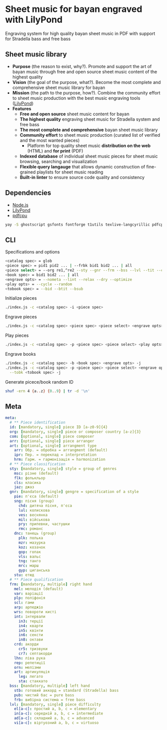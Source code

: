 # Sheet music for bayan engraved with LilyPond

Engraving system for high quality bayan sheet music in PDF with support for
Stradella bass and free bass

## Sheet music library

- **Purpose** (the reason to exist, why?). Promote and support the art of bayan
  music through free and open source sheet music content of the highest quality
- **Vision** (the goal of the purpose, what?). Become the most complete and
  comprehensive sheet music library for bayan
- **Mission** (the path to the purpose, how?). Combine the community effort to
  sheet music production with the best music engraving tools
  ([LilyPond](https://lilypond.org/))
- **Features**
    - **Free and open source** sheet music content for bayan
    - **The highest quality** engraving sheet music for Stradella system and
      free bass
    - **The most complete and comprehensive** bayan sheet music library
    - **Community effort** to sheet music production (curated list of verified
      and the most wanted pieces)
      - Platform for top quality sheet music **distribution on the web** (HTML)
      and **for print** (PDF)
    - **Indexed database** of individual sheet music pieces for sheet music
      browsing, searching and visualization
    - **Flexible query langauge** that allows dynamic construction of
      fine-grained playlists for sheet music reading
    - **Built-in linter** to ensure source code quality and consistency

## Dependencies

- [Node.js](https://nodejs.org/)
- [LilyPond](https://lilypond.org/)
- [pdfcpu](https://pdfcpu.io/)

```zsh
yay -S ghostscript gsfonts fontforge t1utils texlive-langcyrillic pdfcpu
```

## CLI

Specifications and options
```bash
<catalog spec> = glob
<piece spec> = pid1 pid2 ... | --frbk bid1 bid2 ... | all
<piece select> = --org re1,^re2 --sty --gnr --frm --bss --lvl --tit --com --arr
<book spec> = bid1 bid2 ... | all
<engrave opts> = --nometa --lint --relax --dry --optimize
<play opts> = --cycle --random
<tobook spec> = --bid --btit --bsub
```

Initialize pieces

```bash
./index.js -c <catalog spec> -i <piece spec>
```

Engrave pieces

```bash
./index.js -c <catalog spec> <piece spec> <piece select> <engrave opts> -j
```

Play pieces

```bash
./index.js -c <catalog spec> -p <piece spec> <piece select> <play opts> --dry
```

Engrave books

```bash
./index.js -c <catalog spec> -b <book spec> <engrave opts> -j
./index.js -c <catalog spec> -p <piece spec> <piece select> <engrave opts> \
  --tobk <tobook spec> -j
```

Generate picece/book random ID

``` bash
shuf -ern 4 {a..z} {0..9} | tr -d '\n'
```

## Meta

``` yaml
meta:
  # ** Piece identification
  id: [mandatory, single] piece ID [a-z0-9]{4}
  org: [mandatory, single] piece or composer country [a-z]{3}
  com: [optional, single] piece composer
  arr: [optional, single] piece arranger
  art: [optional, single] arrangment type
    arr: Обр. = обробка = arrangment (default)
    ipr: Пер. = переклад = interpretation
    hrm: Гарм. = гармонізація = harmonization
  # ** Piece classification
  sty: [mandatory, single] style = group of genres
    msc: різне (default)
    flk: фолькльор
    cls: класика
    jaz: джаз
  gnr: [mandatory, single] gengre = specification of a style
    pie: п'єса (default)
    sng: пісня (group)
      chd: дитяча пісня, п'єса
      lul: колискова
      ves: веснянка
      mil: військова
      pry: припевки, частушки
      rmc: романс
    dnc: танець (group)
      plk: полька
      mzr: мазурка
      koz: козачок
      gop: гопак
      vls: вальс
      tng: танго
      mrc: марш
      gyp: циганська
    stu: етюд
  # ** Piece qualification
  frm: [mandatory, multiple] right hand
    mel: мелодія (default)
    var: варіації
    plp: поліфонія
    scl: гами
    arp: арпеджіо
    wrs: повороти кисті
    int: інтервали
      in3: терції
      in4: кварти
      in5: квінти
      in6: сексти
      in8: октави
    crd: акорди
      cr5: тризвуки
      cr7: септакорди
    lhn: ліва рука
    rep: репетиції
    orn: мелізми
    art: артикуляція
      leg: легато
      sta: стаккато
  bss: [mandatory, multiple] left hand
    stb: готовий аккорд = standard (Stradella) bass
    pub: чистий бас = pure bass
    frb: вибірна система = free bass
  lvl: [mandatory, single] piece difficulty
    el[a-c]: простий a, b, c = elementary
    in[a-c]: середній a, b, c = intermediate
    ad[a-c]: складний a, b, c = advanced
    vi[a-c]: віртуозний a, b, c = virtuoso
```
